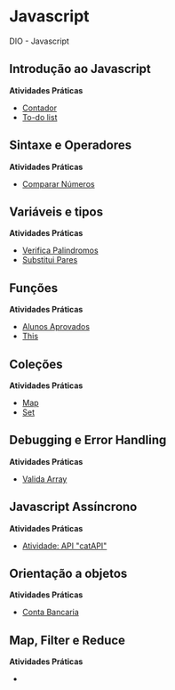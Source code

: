 # Javascript

DIO - Javascript

## Introdução ao Javascript

**Atividades Práticas**

- [Contador](introducao-javascript/contador)
- [To-do list](introducao-javascript/desafio-to-do-list)

## Sintaxe e Operadores

**Atividades Práticas**

- [Comparar Números](sintaxe-operadores/)

## Variáveis e tipos

**Atividades Práticas**
- [Verifica Palindromos](variaveis-tipos)
- [Substitui Pares](variaveis-tipos)

## Funções

**Atividades Práticas**
- [Alunos Aprovados](funcoes)
- [This](funcoes)

## Coleções

**Atividades Práticas**
- [Map](colecoes)
- [Set](colecoes)

## Debugging e Error Handling

**Atividades Práticas**
- [Valida Array](debug-error)

## Javascript Assíncrono

**Atividades Práticas**
- [Atividade: API "catAPI"](javascript-assincrono)

## Orientação a objetos

**Atividades Práticas**
- [Conta Bancaria](orientacao-a-objetos)

## Map, Filter e Reduce

**Atividades Práticas**

- []()
